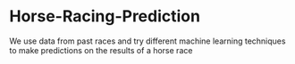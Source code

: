 # Horse-Racing-Prediction
We use data from past races and try different machine learning techniques to make predictions on the results of a horse race
